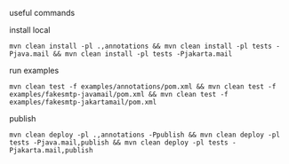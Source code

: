 useful commands

install local
```
mvn clean install -pl .,annotations && mvn clean install -pl tests -Pjava.mail && mvn clean install -pl tests -Pjakarta.mail
```

run examples
```
mvn clean test -f examples/annotations/pom.xml && mvn clean test -f examples/fakesmtp-javamail/pom.xml && mvn clean test -f examples/fakesmtp-jakartamail/pom.xml
```

publish
```
mvn clean deploy -pl .,annotations -Ppublish && mvn clean deploy -pl tests -Pjava.mail,publish && mvn clean deploy -pl tests -Pjakarta.mail,publish
```